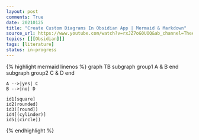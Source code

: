 ```yaml
---
layout: post
comments: True
date: 20210125
title: "Create Custom Diagrams In Obsidian App | Mermaid & Markdown"
source_url: https://www.youtube.com/watch?v=rxJZ7oG0UOQ&ab_channel=TheArchitectOf
topics: [[[Obsidian]]]
tags: [literature]
status: in-progress
---
```


{% highlight mermaid linenos %}
graph TB
	subgraph group1
		A & B
	end
	subgraph group2
		C & D
	end


	A -->|yes| C
	B -->|no| D

	id1[square]
	id2(rounded)
	id3([round])
	id4[(cylinder)]
	id5((circle))
{% endhighlight %}

